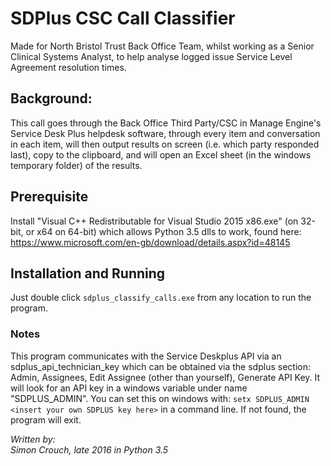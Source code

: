 # SDPlus CSC Call Classifier
Made for North Bristol Trust Back Office Team, whilst working as a Senior Clinical Systems Analyst, to help analyse logged issue Service Level Agreement resolution times.

## Background:
This call goes through the Back Office Third Party/CSC in Manage Engine's Service Desk Plus helpdesk software, through every item and conversation in each item, will then output results on screen (i.e. which party responded last), copy to the clipboard, and will open an Excel sheet (in the windows temporary folder) of the results.

## Prerequisite
Install "Visual C++ Redistributable for Visual Studio 2015 x86.exe" (on 32-bit, or x64 on 64-bit) which allows Python 3.5 dlls to work, found here:
https://www.microsoft.com/en-gb/download/details.aspx?id=48145

## Installation and Running
Just double click `sdplus_classify_calls.exe` from any location to run the program.

### Notes
This program communicates with the Service Deskplus API via an sdplus_api_technician_key which can be obtained via the sdplus section:
Admin, Assignees, Edit Assignee (other than yourself), Generate API Key.
It will look for an API key in a windows variable under name "SDPLUS_ADMIN". You can set this on windows with:
`setx SDPLUS_ADMIN <insert your own SDPLUS key here>`
in a command line.
If not found, the program will exit.

_Written by:_  
_Simon Crouch, late 2016 in Python 3.5_